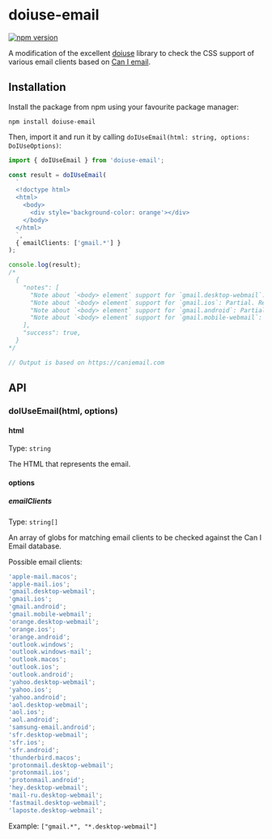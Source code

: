 # doiuse-email

[![npm version](https://img.shields.io/npm/v/doiuse-email)](https://npmjs.com/package/doiuse-email)

A modification of the excellent [doiuse](https://github.com/anandthakker/doiuse) library to check the CSS support of various email clients based on [Can I email](https://caniemail.com).

## Installation

Install the package from npm using your favourite package manager:

```shell
npm install doiuse-email
```

Then, import it and run it by calling `doIUseEmail(html: string, options: DoIUseOptions)`:

```typescript
import { doIUseEmail } from 'doiuse-email';

const result = doIUseEmail(
  `
  <!doctype html>
  <html>
    <body>
      <div style='background-color: orange'></div>
    </body>
  </html>
  `,
  { emailClients: ['gmail.*'] }
);

console.log(result);
/*
  {
    "notes": [
      "Note about `<body> element` support for `gmail.desktop-webmail`: Partial. Replaced by a `<div>` with supported attributes.",
      "Note about `<body> element` support for `gmail.ios`: Partial. Replaced by a `<div>` with supported attributes.",
      "Note about `<body> element` support for `gmail.android`: Partial. Replaced by a `<div>` with supported attributes.",
      "Note about `<body> element` support for `gmail.mobile-webmail`: Partial. Replaced by a `<div>` with supported attributes.",
    ],
    "success": true,
  }
*/

// Output is based on https://caniemail.com
```

## API

### doIUseEmail(html, options)

#### html

Type: `string`

The HTML that represents the email.

#### options

##### emailClients

Type: `string[]`

An array of globs for matching email clients to be checked against the Can I Email database.

Possible email clients:

```javascript
'apple-mail.macos';
'apple-mail.ios';
'gmail.desktop-webmail';
'gmail.ios';
'gmail.android';
'gmail.mobile-webmail';
'orange.desktop-webmail';
'orange.ios';
'orange.android';
'outlook.windows';
'outlook.windows-mail';
'outlook.macos';
'outlook.ios';
'outlook.android';
'yahoo.desktop-webmail';
'yahoo.ios';
'yahoo.android';
'aol.desktop-webmail';
'aol.ios';
'aol.android';
'samsung-email.android';
'sfr.desktop-webmail';
'sfr.ios';
'sfr.android';
'thunderbird.macos';
'protonmail.desktop-webmail';
'protonmail.ios';
'protonmail.android';
'hey.desktop-webmail';
'mail-ru.desktop-webmail';
'fastmail.desktop-webmail';
'laposte.desktop-webmail';
```

Example: `["gmail.*", "*.desktop-webmail"]`
